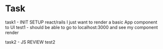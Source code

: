 # Task

task1 - INIT SETUP react/rails I just want to render a basic App component to UI
test1 - should be able to go to localhost:3000 and see my component render

task2 - JS REVIEW
test2